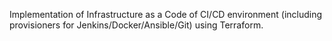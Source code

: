 Implementation of Infrastructure as a Code of CI/CD environment (including provisioners for Jenkins/Docker/Ansible/Git) using Terraform.
